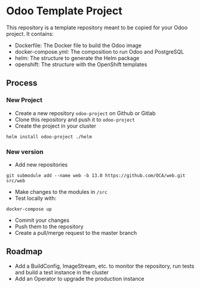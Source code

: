 # Odoo Template Project

This repository is a template repository meant to be copied for your Odoo project.
It contains:

* Dockerfile: The Docker file to build the Odoo image
* docker-compose.yml: The composition to run Odoo and PostgreSQL
* helm: The structure to generate the Helm package
* openshift: The structure with the OpenShift templates

## Process

### New Project

* Create a new repository `odoo-project` on Github or Gitlab
* Clone this repository and push it to `odoo-project`
* Create the project in your cluster
```shell script
helm install odoo-project ./helm
```

###  New version

* Add new repositories

```shell script
git submodule add --name web -b 13.0 https://github.com/OCA/web.git src/web
```
* Make changes to the modules in `/src`
* Test locally with:

```shell script
docker-compose up
```

* Commit your changes
* Push them to the repository
* Create a pull/merge request to the master branch

## Roadmap

* Add a BuildConfig, ImageStream, etc. to monitor the repository, run tests and build a test instance in the cluster
* Add an Operator to upgrade the production instance
